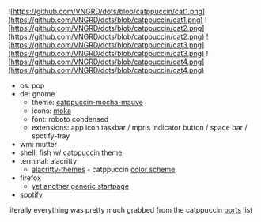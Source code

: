 ![https://github.com/VNGRD/dots/blob/catppuccin/cat1.png](https://github.com/VNGRD/dots/blob/catppuccin/cat1.png)
![https://github.com/VNGRD/dots/blob/catppuccin/cat2.png](https://github.com/VNGRD/dots/blob/catppuccin/cat2.png)
![https://github.com/VNGRD/dots/blob/catppuccin/cat3.png](https://github.com/VNGRD/dots/blob/catppuccin/cat3.png)
![https://github.com/VNGRD/dots/blob/catppuccin/cat4.png](https://github.com/VNGRD/dots/blob/catppuccin/cat4.png)

- os: pop
- de: gnome
  - theme: [catppuccin-mocha-mauve](https://github.com/catppuccin/gtk)
  - icons: [moka](https://github.com/snwh/moka-icon-theme)
  - font: roboto condensed
  - extensions: app icon taskbar / mpris indicator button / space bar / spotify-tray
- wm: mutter
- shell: fish w/ [catppuccin](https://github.com/catppuccin/fish) theme
- terminal: alacritty
  - [alacritty-themes](https://github.com/rajasegar/alacritty-themes) - catppuccin [color scheme](https://github.com/catppuccin/alacritty)
- firefox
  - [yet another generic startpage](https://github.com/PrettyCoffee/yet-another-generic-startpage)
- [spotify](https://github.com/catppuccin/spicetify)

literally everything was pretty much grabbed from the catppuccin [ports](https://github.com/catppuccin/catppuccin#-ports-and-more) list
